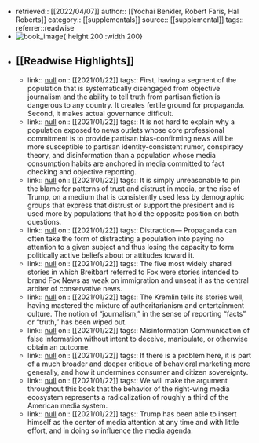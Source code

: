 - retrieved:: [[2022/04/07]]
  author:: [[Yochai Benkler, Robert Faris, Hal Roberts]]
  category:: [[supplementals]]
  source:: [[supplemental]]
  tags:: 
  referrer::readwise
- ![book_image](https://images-na.ssl-images-amazon.com/images/I/51jaO72wlWL._SL200_.jpg){:height 200 :width 200}
- ## [[Readwise Highlights]]
	- link:: [null](null)
	  on:: [[2021/01/22]]
	  tags:: 
	  First, having a segment of the population that is systematically disengaged from objective journalism and the ability to tell truth from partisan fiction is dangerous to any country. It creates fertile ground for propaganda. Second, it makes actual governance difficult.
	- link:: [null](null)
	  on:: [[2021/01/22]]
	  tags:: 
	  It is not hard to explain why a population exposed to news outlets whose core professional commitment is to provide partisan bias-confirming news will be more susceptible to partisan identity-consistent rumor, conspiracy theory, and disinformation than a population whose media consumption habits are anchored in media committed to fact checking and objective reporting.
	- link:: [null](null)
	  on:: [[2021/01/22]]
	  tags:: 
	  It is simply unreasonable to pin the blame for patterns of trust and distrust in media, or the rise of Trump, on a medium that is consistently used less by demographic groups that express that distrust or support the president and is used more by populations that hold the opposite position on both questions.
	- link:: [null](null)
	  on:: [[2021/01/22]]
	  tags:: 
	  Distraction— Propaganda can often take the form of distracting a population into paying no attention to a given subject and thus losing the capacity to form politically active beliefs about or attitudes toward it.
	- link:: [null](null)
	  on:: [[2021/01/22]]
	  tags:: 
	  The five most widely shared stories in which Breitbart referred to Fox were stories intended to brand Fox News as weak on immigration and unseat it as the central arbiter of conservative news.
	- link:: [null](null)
	  on:: [[2021/01/22]]
	  tags:: 
	  The Kremlin tells its stories well, having mastered the mixture of authoritarianism and entertainment culture. The notion of “journalism,” in the sense of reporting “facts” or “truth,” has been wiped out.
	- link:: [null](null)
	  on:: [[2021/01/22]]
	  tags:: 
	  Misinformation Communication of false information without intent to deceive, manipulate, or otherwise obtain an outcome.
	- link:: [null](null)
	  on:: [[2021/01/22]]
	  tags:: 
	  If there is a problem here, it is part of a much broader and deeper critique of behavioral marketing more generally, and how it undermines consumer and citizen sovereignty.
	- link:: [null](null)
	  on:: [[2021/01/22]]
	  tags:: 
	  We will make the argument throughout this book that the behavior of the right-wing media ecosystem represents a radicalization of roughly a third of the American media system.
	- link:: [null](null)
	  on:: [[2021/01/22]]
	  tags:: 
	  Trump has been able to insert himself as the center of media attention at any time and with little effort, and in doing so influence the media agenda.